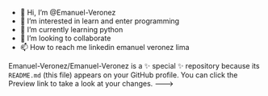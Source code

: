 - 👋 Hi, I’m @Emanuel-Veronez
- 👀 I’m interested in  learn and enter programming
- 🌱 I’m currently learning  python
- 💞️ I’m looking to collaborate
- 📫 How to reach me  linkedin  emanuel veronez lima
  
  
Emanuel-Veronez/Emanuel-Veronez is a ✨ special ✨ repository because its `README.md` (this file) appears on your GitHub profile.
You can click the Preview link to take a look at your changes.
--->
